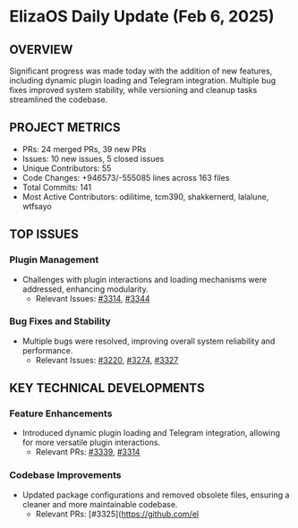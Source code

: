 # ElizaOS Daily Update (Feb 6, 2025)

## OVERVIEW 
Significant progress was made today with the addition of new features, including dynamic plugin loading and Telegram integration. Multiple bug fixes improved system stability, while versioning and cleanup tasks streamlined the codebase.

## PROJECT METRICS
- PRs: 24 merged PRs, 39 new PRs
- Issues: 10 new issues, 5 closed issues
- Unique Contributors: 55
- Code Changes: +946573/-555085 lines across 163 files
- Total Commits: 141
- Most Active Contributors: odilitime, tcm390, shakkernerd, lalalune, wtfsayo

## TOP ISSUES
### Plugin Management
- Challenges with plugin interactions and loading mechanisms were addressed, enhancing modularity.
  - Relevant Issues: [#3314](https://github.com/elizaos/eliza/pull/3314), [#3344](https://github.com/elizaos/eliza/pull/3344)

### Bug Fixes and Stability
- Multiple bugs were resolved, improving overall system reliability and performance.
  - Relevant Issues: [#3220](https://github.com/elizaos/eliza/pull/3220), [#3274](https://github.com/elizaos/eliza/pull/3274), [#3327](https://github.com/elizaos/eliza/pull/3327)

## KEY TECHNICAL DEVELOPMENTS
### Feature Enhancements
- Introduced dynamic plugin loading and Telegram integration, allowing for more versatile plugin interactions.
  - Relevant PRs: [#3339](https://github.com/elizaos/eliza/pull/3339), [#3314](https://github.com/elizaos/eliza/pull/3314)

### Codebase Improvements
- Updated package configurations and removed obsolete files, ensuring a cleaner and more maintainable codebase.
  - Relevant PRs: [#3325](https://github.com/el